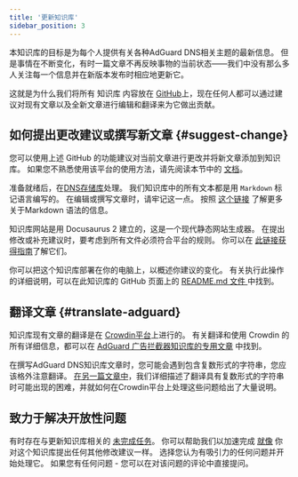 ```yaml
---
title: '更新知识库'
sidebar_position: 3
---
```


本知识库的目标是为每个人提供有关各种AdGuard DNS相关主题的最新信息。 但是事情在不断变化，有时一篇文章不再反映事物的当前状态——我们中没有那么多人关注每一个信息并在新版本发布时相应地更新它。

这就是为什么我们将所有 知识库 内容放在 [GitHub](https://github.com/AdguardTeam/KnowledgeBaseDNS)上，现在任何人都可以通过建议对现有文章以及全新文章进行编辑和翻译来为它做出贡献。

## 如何提出更改建议或撰写新文章 {#suggest-change}

您可以使用上述 GitHub 的功能建议对当前文章进行更改并将新文章添加到知识库。 如果您不熟悉使用该平台的使用方法，请先阅读本节中的 [文档](https://docs.github.com/en)。

准备就绪后，在[DNS存储库](https://github.com/AdguardTeam/KnowledgeBaseDNS)处理。 我们知识库中的所有文本都是用 `Markdown` 标记语言编写的。 在编辑或撰写文章时，请牢记这一点。 按照 [这个链接](https://docs.github.com/en/get-started/writing-on-github/getting-started-with-writing-and-formatting-on-github/basic-writing-and-formatting-syntax) 了解更多关于Markdown 语法的信息。

知识库网站是用 Docusaurus 2 建立的，这是一个现代静态网站生成器。 在提出修改或补充建议时，要考虑到所有文件必须符合平台的规则。 你可以在 [此链接获得指南](https://docusaurus.io/docs/category/guides)了解它们。

你可以把这个知识库部署在你的电脑上，以概述你建议的变化。 有关执行此操作的详细说明，可以在此知识库的 GitHub 页面上的 [ README.md 文件 ](https://github.com/AdguardTeam/KnowledgeBaseDNS/blob/main/README.md)中找到。

## 翻译文章 {#translate-adguard}

知识库现有文章的翻译是在 [Crowdin平台](https://crowdin.com/project/adguard-knowledge-bases)上进行的。 有关翻译和使用 Crowdin 的所有详细信息，都可以在 [AdGuard 广告拦截器知识库的专用文章](https://kb.adguard.com/en/general/adguard-translations) 中找到。

在撰写AdGuard DNS知识库文章时，您可能会遇到包含复数形式的字符串，您应该格外注意翻译。 [在另一篇文章中](https://kb.adguard.com/en/miscellaneous/plurals)，我们详细描述了翻译具有复数形式的字符串时可能出现的困难，并就如何在Crowdin平台上处理这些问题给出了大量说明。

## 致力于解决开放性问题

有时存在与更新知识库相关的 [未完成任务](https://github.com/AdguardTeam/KnowledgeBaseDNS/issues/)。 你可以帮助我们以加速完成 [就像](#suggest-change) 你对这个知识库提出任何其他修改建议一样。 选择您认为有吸引力的任何问题并开始处理它。 如果您有任何问题 - 您可以在对该问题的评论中直接提问。
  